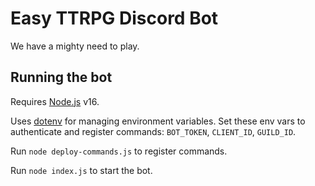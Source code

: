 # Easy TTRPG Discord Bot

We have a mighty need to play. 

## Running the bot

Requires [Node.js](https://nodejs.org/en/) v16. 

Uses [dotenv](https://www.dotenv.org/) for managing environment variables. Set these env vars to authenticate and register commands: `BOT_TOKEN`, `CLIENT_ID`, `GUILD_ID`.

Run `node deploy-commands.js` to register commands.

Run `node index.js` to start the bot.

